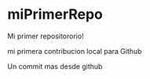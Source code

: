 # miPrimerRepo
Mi primer repositororio!


mi primera contribucion local para Github

Un commit mas desde github
